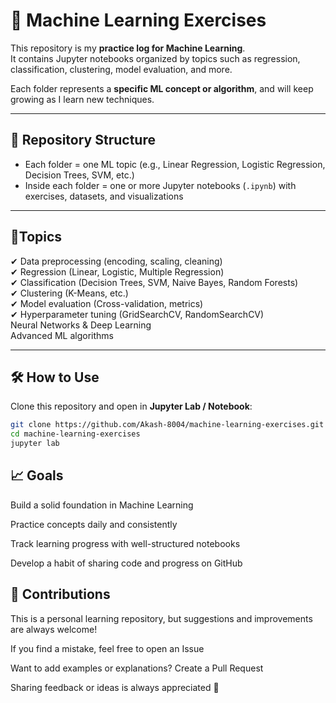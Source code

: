 # 🤖 Machine Learning Exercises  

This repository is my **practice log for Machine Learning**.  
It contains Jupyter notebooks organized by topics such as regression, classification, clustering, model evaluation, and more.  

Each folder represents a **specific ML concept or algorithm**, and will keep growing as I learn new techniques.  

---

## 📂 Repository Structure  

- Each folder = one ML topic (e.g., Linear Regression, Logistic Regression, Decision Trees, SVM, etc.)  
- Inside each folder = one or more Jupyter notebooks (`.ipynb`) with exercises, datasets, and visualizations  

---

## 🚀Topics  

✔ Data preprocessing (encoding, scaling, cleaning)  
✔ Regression (Linear, Logistic, Multiple Regression)  
✔ Classification (Decision Trees, SVM, Naive Bayes, Random Forests)  
✔ Clustering (K-Means, etc.)  
✔ Model evaluation (Cross-validation, metrics)  
✔ Hyperparameter tuning (GridSearchCV, RandomSearchCV)  
 Neural Networks & Deep Learning  
 Advanced ML algorithms  

---

## 🛠️ How to Use  

Clone this repository and open in **Jupyter Lab / Notebook**:  

```bash
git clone https://github.com/Akash-8004/machine-learning-exercises.git
cd machine-learning-exercises
jupyter lab
```

##  📈 Goals

Build a solid foundation in Machine Learning

Practice concepts daily and consistently

Track learning progress with well-structured notebooks

Develop a habit of sharing code and progress on GitHub

## 🤝 Contributions

This is a personal learning repository, but suggestions and improvements are always welcome!

If you find a mistake, feel free to open an Issue

Want to add examples or explanations? Create a Pull Request

Sharing feedback or ideas is always appreciated 🎉
